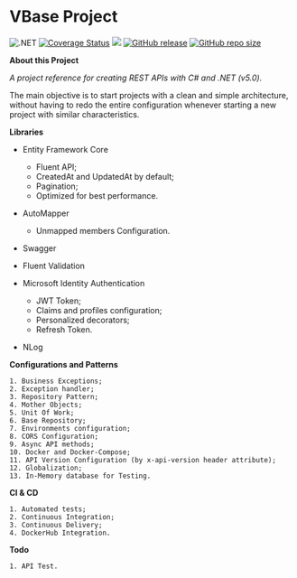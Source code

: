 # **VBase Project**

![.NET](https://github.com/vanderlan/VBaseProject-NetCoreAPI/workflows/.NET/badge.svg) [![Coverage Status](https://coveralls.io/repos/github/vanderlan/VBaseProject-NetCoreAPI/badge.svg)](https://coveralls.io/github/vanderlan/VBaseProject-NetCoreAPI) <a href="https://codeclimate.com/github/vanderlan/VBaseProject-NetCoreAPI/maintainability"><img src="https://api.codeclimate.com/v1/badges/692bddf02255681fe599/maintainability" /></a> [![GitHub release](https://img.shields.io/github/release/vanderlan/VBaseProject-NetCoreAPI.svg)](https://GitHub.com/vanderlan/VBaseProject-NetCoreAPI/) [![GitHub repo size](https://img.shields.io/github/repo-size/vanderlan/VBaseProject-NetCoreAPI)](https://github.com/vanderlan/VBaseProject-NetCoreAPI)

**About this Project**

*A project reference for creating REST APIs with C# and .NET (v5.0).*

The main objective is to start projects with a clean and simple architecture, without having to redo the entire configuration whenever starting a new project with similar characteristics.

**Libraries**

+ Entity Framework Core
	+ Fluent API;
	+ CreatedAt and UpdatedAt by default;
	+ Pagination;
	+ Optimized for best performance.

+ AutoMapper
	+ Unmapped members Configuration.
+ Swagger
+ Fluent Validation
+ Microsoft Identity Authentication
	+ JWT Token;
	+ Claims and profiles configuration;
	+ Personalized decorators;
	+ Refresh Token.

+ NLog

**Configurations and Patterns**

	1. Business Exceptions;
	2. Exception handler;
	3. Repository Pattern;
	4. Mother Objects;
	5. Unit Of Work;
	6. Base Repository;
	7. Environments configuration;
	8. CORS Configuration;
	9. Async API methods;
	10. Docker and Docker-Compose;
	11. API Version Configuration (by x-api-version header attribute);
	12. Globalization;
	13. In-Memory database for Testing.

**CI & CD**

	1. Automated tests;
	2. Continuous Integration;
	3. Continuous Delivery;
	4. DockerHub Integration.

**Todo**

	1. API Test.
